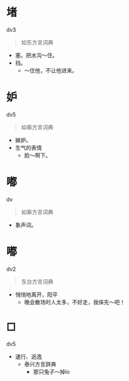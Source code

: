 # 堵
dv3
> 如东方言词典
- 塞。把水沟～住。
- 挡。
  - ～住他，不让他进来。

# 妒
dv5
> 如皋方言词典
- 嫉妒。
- 生气的表情
  - 脸～啊下。

# 嘟
dv
> 如皋方言词典
- 象声词。

# 嘟
dv2
> 东台方言词典
- 悄悄地离开，阳平
  - 晚会散场时人太多，不好走，我俫先～吧！

# □
dv5
+ 速行、逃逸
  * 泰兴方言辞典
    - 那只兔子～掉lo
